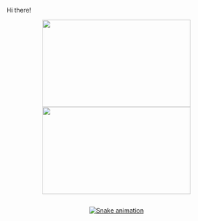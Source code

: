 Hi there!

<div align="center">
  <a href="https://github.com/pablovns">
  <img height="200em" width="340em" src="https://github-readme-stats.vercel.app/api?username=pablovns&show_icons=true&theme=dark&include_all_commits=true&count_private=true"/>
  <img height="200em" width="340em" src="https://github-readme-stats.vercel.app/api/top-langs/?username=pablovns&layout=compact&langs_count=4&theme=dark"/>
</div>
  

##

<div align="center">
  
  ![Snake animation](https://github.com/pablovns/pablovns/blob/output/github-contribution-grid-snake.svg)
  
</div>
